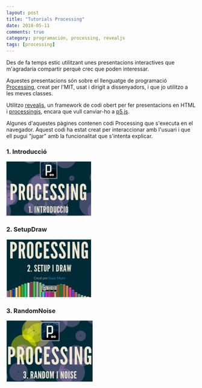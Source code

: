 ```yaml
---
layout: post
title: "Tutorials Processing"
date: 2018-05-11
comments: true
category: programación, processing, revealjs
tags: [processing]
---
```

Des de fa temps estic utilitzant unes presentacions interactives que m'agradaria compartir perquè crec que poden interessar.

Aquestes presentacions són sobre el llenguatge de programació [Processing](http://processing.org), creat per l'MIT, usat i dirigit a dissenyadors, i que jo utilitzo a les meves classes.

Utilitzo [revealjs](https://revealjs.com/), un framework de codi obert per fer presentacions en HTML i [processingjs](http://processingjs.org/), encara que vull canviar-ho a [p5.js](https://p5js.org/).

Algunes d'aquestes pàgines contenen codi Processing que s'executa en el navegador. Aquest codi ha estat creat per interaccionar amb l'usuari i que ell pugui "jugar" amb la funcionalitat que s'intenta explicar.

### 1. Introducció
[![Contingut](/assets/img/processing/processingintroduccio.png)
](https://isaacmuroxtec.github.io/slides/introduccio.html)

### 2. SetupDraw
[![Contingut](/assets/img/processing/processingsetupdraw.png)](https://isaacmuroxtec.github.io/slides/setupdraw.html)

### 3. RandomNoise
[![Contingut](/assets/img/processing/processingrandomnoise.png)](https://isaacmuroxtec.github.io/slides/randomnoise.html)
